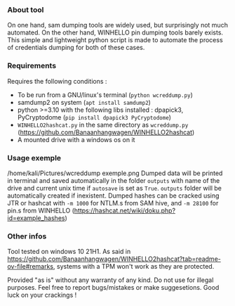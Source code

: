 ### About tool
On one hand, sam dumping tools are widely used, but surprisingly not much automated. On the other hand, WINHELLO pin dumping tools barely exists.
This simple and lightweight python script is made to automate the process of credentials dumping for both of these cases.

### Requirements
Requires the following conditions :
 - To be run from a GNU/linux's terminal (`python wcreddump.py`)
 - samdump2 on system (`apt install samdump2`)
 - python >=3.10 with the following libs installed : dpapick3, PyCryptodome (`pip install dpapick3 PyCryptodome`)
 - `WINHELLO2hashcat.py` in the same directory as `wcreddump.py` (https://github.com/Banaanhangwagen/WINHELLO2hashcat)
 - A mounted drive with a windows os on it
 
### Usage exemple
/home/kali/Pictures/wcreddump exemple.png
Dumped data will be printed in terminal and saved automatically in the folder `outputs` with name of the drive and current unix time if `autosave` is set as `True`. `outputs` folder will be automatically created if inexistent.
Dumped hashes can be cracked using JTR or hashcat with `-m 1000` for NTLM.s from SAM hive, and `-m 28100` for pin.s from WINHELLO (https://hashcat.net/wiki/doku.php?id=example_hashes)

### Other infos
Tool tested on windows 10 21H1.
As said in https://github.com/Banaanhangwagen/WINHELLO2hashcat?tab=readme-ov-file#remarks, systems with a TPM won't work as they are protected.

Provided "as is" without any warranty of any kind. Do not use for illegal purposes.
Feel free to report bugs/mistakes or make suggesetions.
Good luck on your crackings !
